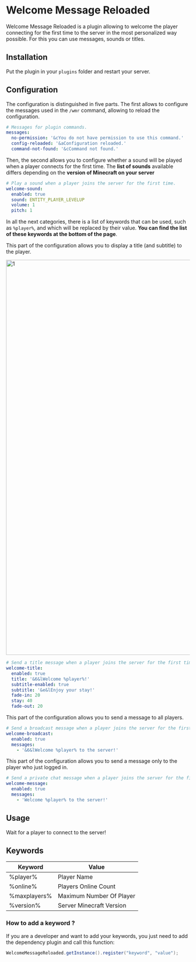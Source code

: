 
# Welcome Message Reloaded

Welcome Message Reloaded is a plugin allowing to welcome the player connecting for the first time to the server in the most personalized way possible. For this you can use messages, sounds or titles.

## Installation

Put the plugin in your `plugins` folder and restart your server.

## Configuration

The configuration is distinguished in five parts. The first allows to configure the messages used in the `/wmr` command, allowing to reload the configuration.


```yaml
# Messages for plugin commands.
messages:
  no-permission: '&cYou do not have permission to use this command.'
  config-reloaded: '&aConfiguration reloaded.'
  command-not-found: '&cCommand not found.'
```

Then, the second allows you to configure whether a sound will be played when a player connects for the first time. The **list of sounds** available differs depending on the **version of Minecraft on your server**

```yaml
# Play a sound when a player joins the server for the first time.
welcome-sound:
  enabled: true
  sound: ENTITY_PLAYER_LEVELUP
  volume: 1
  pitch: 1
```

In all the next categories, there is a list of keywords that can be used, such as `%player%`, and which will be replaced by their value. **You can find the list of these keywords at the bottom of the page**.

This part of the configuration allows you to display a title (and subtitle) to the player.

<img width="1079" alt="1" src="https://github.com/bongibault-romain/welcome-message-reloaded/assets/77286154/8c2ee251-aff8-40a2-aac5-842252e03c27">

```yaml
# Send a title message when a player joins the server for the first time.
welcome-title:
  enabled: true
  title: '&6&lWelcome %player%!'
  subtitle-enabled: true
  subtitle: '&e&lEnjoy your stay!'
  fade-in: 20
  stay: 40
  fade-out: 20
```

This part of the configuration allows you to send a message to all players.

```yaml
# Send a broadcast message when a player joins the server for the first time.
welcome-broadcast:
  enabled: true
  messages:
    - '&6&lWelcome %player% to the server!'
```

This part of the configuration allows you to send a message only to the player who just logged in.

```yaml
# Send a private chat message when a player joins the server for the first time.
welcome-message:
  enabled: true
  messages:
    - 'Welcome %player% to the server!'

```

## Usage

Wait for a player to connect to the server!

## Keywords

| Keyword      | Value                    |
|--------------|--------------------------|
| %player%     | Player Name              |
| %online%     | Players Online Count     |
| %maxplayers% | Maximum Number Of Player |
| %version%    | Server Minecraft Version |

### How to add a keyword ?

If you are a developer and want to add your keywords, you just need to add the dependency plugin and call this function:

```java
WelcomeMessageReloaded.getInstance().register("keyword", "value");
```
